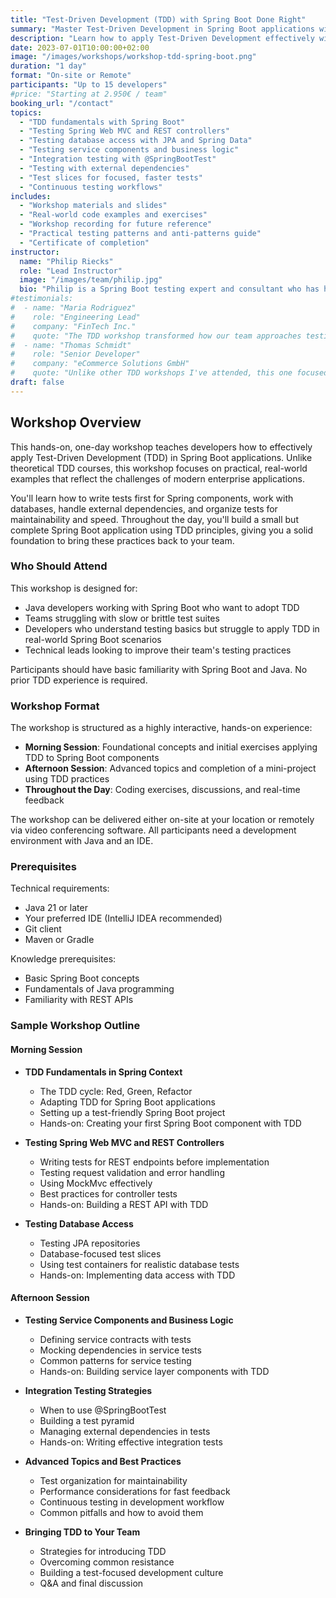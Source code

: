 ```yaml
---
title: "Test-Driven Development (TDD) with Spring Boot Done Right"
summary: "Master Test-Driven Development in Spring Boot applications with practical, real-world examples"
description: "Learn how to apply Test-Driven Development effectively with Spring Boot using industry best practices and real-world examples"
date: 2023-07-01T10:00:00+02:00
image: "/images/workshops/workshop-tdd-spring-boot.png"
duration: "1 day"
format: "On-site or Remote"
participants: "Up to 15 developers"
#price: "Starting at 2.950€ / team"
booking_url: "/contact"
topics:
  - "TDD fundamentals with Spring Boot"
  - "Testing Spring Web MVC and REST controllers"
  - "Testing database access with JPA and Spring Data"
  - "Testing service components and business logic"
  - "Integration testing with @SpringBootTest"
  - "Testing with external dependencies"
  - "Test slices for focused, faster tests"
  - "Continuous testing workflows"
includes:
  - "Workshop materials and slides"
  - "Real-world code examples and exercises"
  - "Workshop recording for future reference"
  - "Practical testing patterns and anti-patterns guide"
  - "Certificate of completion"
instructor:
  name: "Philip Riecks"
  role: "Lead Instructor"
  image: "/images/team/philip.jpg"
  bio: "Philip is a Spring Boot testing expert and consultant who has helped dozens of teams improve their testing practices. He's the author of several courses on testing Spring applications and speaks regularly at conferences on the topic."
#testimonials:
#  - name: "Maria Rodriguez"
#    role: "Engineering Lead"
#    company: "FinTech Inc."
#    quote: "The TDD workshop transformed how our team approaches testing. Philip's practical examples and hands-on exercises gave us immediate, applicable skills we started using the very next day."
#  - name: "Thomas Schmidt"
#    role: "Senior Developer"
#    company: "eCommerce Solutions GmbH"
#    quote: "Unlike other TDD workshops I've attended, this one focused on real-world Spring Boot scenarios we actually encounter daily. The testing patterns section alone was worth the price of admission."
draft: false
---
```


## Workshop Overview

This hands-on, one-day workshop teaches developers how to effectively apply Test-Driven Development (TDD) in Spring Boot applications. Unlike theoretical TDD courses, this workshop focuses on practical, real-world examples that reflect the challenges of modern enterprise applications.

You'll learn how to write tests first for Spring components, work with databases, handle external dependencies, and organize tests for maintainability and speed. Throughout the day, you'll build a small but complete Spring Boot application using TDD principles, giving you a solid foundation to bring these practices back to your team.

### Who Should Attend

This workshop is designed for:
- Java developers working with Spring Boot who want to adopt TDD
- Teams struggling with slow or brittle test suites
- Developers who understand testing basics but struggle to apply TDD in real-world Spring Boot scenarios
- Technical leads looking to improve their team's testing practices

Participants should have basic familiarity with Spring Boot and Java. No prior TDD experience is required.

### Workshop Format

The workshop is structured as a highly interactive, hands-on experience:

- **Morning Session**: Foundational concepts and initial exercises applying TDD to Spring Boot components
- **Afternoon Session**: Advanced topics and completion of a mini-project using TDD practices
- **Throughout the Day**: Coding exercises, discussions, and real-time feedback

The workshop can be delivered either on-site at your location or remotely via video conferencing software. All participants need a development environment with Java and an IDE.

### Prerequisites

Technical requirements:
- Java 21 or later
- Your preferred IDE (IntelliJ IDEA recommended)
- Git client
- Maven or Gradle

Knowledge prerequisites:
- Basic Spring Boot concepts
- Fundamentals of Java programming
- Familiarity with REST APIs

### Sample Workshop Outline

#### Morning Session

- **TDD Fundamentals in Spring Context**
  - The TDD cycle: Red, Green, Refactor
  - Adapting TDD for Spring Boot applications
  - Setting up a test-friendly Spring Boot project
  - Hands-on: Creating your first Spring Boot component with TDD

- **Testing Spring Web MVC and REST Controllers**
  - Writing tests for REST endpoints before implementation
  - Testing request validation and error handling
  - Using MockMvc effectively
  - Best practices for controller tests
  - Hands-on: Building a REST API with TDD

- **Testing Database Access**
  - Testing JPA repositories
  - Database-focused test slices
  - Using test containers for realistic database tests
  - Hands-on: Implementing data access with TDD

#### Afternoon Session

- **Testing Service Components and Business Logic**
  - Defining service contracts with tests
  - Mocking dependencies in service tests
  - Common patterns for service testing
  - Hands-on: Building service layer components with TDD

- **Integration Testing Strategies**
  - When to use @SpringBootTest
  - Building a test pyramid
  - Managing external dependencies in tests
  - Hands-on: Writing effective integration tests

- **Advanced Topics and Best Practices** 
  - Test organization for maintainability
  - Performance considerations for fast feedback
  - Continuous testing in development workflow
  - Common pitfalls and how to avoid them

- **Bringing TDD to Your Team** 
  - Strategies for introducing TDD
  - Overcoming common resistance
  - Building a test-focused development culture
  - Q&A and final discussion

